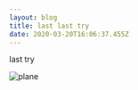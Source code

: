 ```yaml
---
layout: blog
title: last last try
date: 2020-03-20T16:06:37.455Z
---
```

last try



![plane](assets/spartan-7w-executive-n17616-sn-15.jpg "Plane")